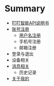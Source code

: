 # Summary

* [叮叮智能API说明书](README.md)
* [账号注册](zhang-hao-zhu-ce.md)
  * [用户名注册](zhang-hao-zhu-ce/yong-hu-ming-zhu-ce.md)
  * 手机号注册
  * 邮箱注册
* 登录与退出
* 设备相关
* [消息相关](xiao-xi-xiang-guan.md)
  * 历史记录
* [关于我的](guan-yu-wo-de.md)

